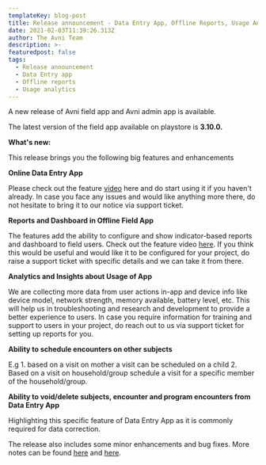 ```yaml
---
templateKey: blog-post
title: Release announcement - Data Entry App, Offline Reports, Usage Analytics
date: 2021-02-03T11:39:26.313Z
author: The Avni Team
description: >-
featuredpost: false
tags:
  - Release announcement 
  - Data Entry app 
  - Offline reports
  - Usage analytics
---
```


A new release of Avni field app and Avni admin app is available.

The latest version of the field app available on playstore is  **3.10.0.**


**What's new:**

This release brings you the following big features and enhancements

**Online Data Entry App**

Please check out the feature [video](https://youtu.be/VSj-TLAfFXA) here and do start using it if you haven't already. In case you face any issues and would like anything more there, do not hesitate to bring it to our notice via support ticket. 

**Reports and Dashboard in Offline Field App**

The features add the ability to configure and show indicator-based reports and dashboard to field users. Check out the feature video [here](https://youtu.be/3QfHHXUq3Ac). If you think this would be useful and would like it to be configured for your project, do raise a support ticket with specific details and we can take it from there.

**Analytics and Insights about Usage of App**

We are collecting more data from user actions in-app and device info like device model, network strength, memory available, battery level, etc. This will help us in troubleshooting and research and development to provide a better experience to users. In case you require information for training and support to users in your project, do reach out to us via support ticket for setting up reports for you.

**Ability to schedule encounters on other subjects**

E.g 1. based on a visit on mother a visit can be scheduled on a child  2. Based on a visit on household/group schedule a visit for a specific member of the household/group.

**Ability to void/delete subjects, encounter and program encounters from Data Entry App**

Highlighting this specific feature of Data Entry App as it is commonly required for data correction. 

The release also includes some minor enhancements and bug fixes.
More notes can be found [here](https://github.com/avniproject/avni-client/releases/tag/v3.10.0) and [here](https://github.com/avniproject/avni-webapp/releases/tag/v2.6.0).
